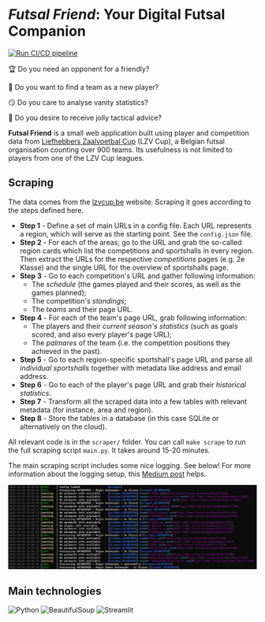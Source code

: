 # _Futsal Friend_: Your Digital Futsal Companion

[![Run CI/CD pipeline](https://github.com/sborms/futsalfriend/actions/workflows/cicd.yaml/badge.svg)](https://github.com/sborms/futsalfriend/actions/workflows/cicd.yaml)

:trophy: Do you need an opponent for a friendly?

:couple: Do you want to find a team as a new player?

:smirk: Do you care to analyse vanity statistics?

:mega: Do you desire to receive jolly tactical advice?

**Futsal Friend** is a small web application built using player and competition data from [Liefhebbers Zaalvoetbal Cup](https://www.lzvcup.be/) (LZV Cup), a Belgian futsal organisation counting over 900 teams. Its usefulness is not limited to players from one of the LZV Cup leagues.

## Scraping

The data comes from the [lzvcup.be](https://www.lzvcup.be/) website. Scraping it goes according to the steps defined here.
- **Step 1** - Define a set of main URLs in a config file. Each URL represents a region, which will serve as the starting point. See the `config.json` file.
- **Step 2** - For each of the areas, go to the URL and grab the so-called region cards which list the competitions and sportshalls in every region. Then extract the URLs for the respective _competitions_ pages (e.g. 2e Klasse) and the single URL for the overview of sportshalls page.
- **Step 3** - Go to each competition's URL and gather following information:
    - The _schedule_ (the games played and their scores, as well as the games planned);
    - The competition's _standings_;
    - The _teams_ and their page URL.
- **Step 4** - For each of the team's page URL, grab following information:
    - The players and their _current season's statistics_ (such as goals scored, and also every player's page URL);
    - The _palmares_ of the team (i.e. the competition positions they achieved in the past).
- **Step 5** - Go to each region-specific sportshall's page URL and parse all _individual sportshalls_ together with metadata like address and email address. 
- **Step 6** - Go to each of the player's page URL and grab their _historical statistics_.
- **Step 7** - Transform all the scraped data into a few tables with relevant metadata (for instance, area and region).
- **Step 8** - Store the tables in a database (in this case SQLite or alternatively on the cloud).

All relevant code is in the `scraper/` folder. You can call `make scrape` to run the full scraping script `main.py`. It takes around 15-20 minutes.

The main scraping script includes some nice logging. See below! For more information about the logging setup, this [Medium post](https://medium.com/@sborms/while-my-python-script-gently-logs-2a3491338ecd) helps.

<p align="center"> <img src="assets/showofflogs.png" alt="logs"/> </p>

## Main technologies

![Python](https://img.shields.io/badge/python-%2314354C.svg?style=for-the-badge&logo=python&logoColor=white)
![BeautifulSoup](https://img.shields.io/badge/BeautifulSoup-%2314354C.svg?style=for-the-badge&logo=BeautifulSoup)
![Streamlit](https://img.shields.io/badge/Streamlit-%2314354C.svg?style=for-the-badge&logo=Streamlit&logoColor=red)
<!-- ![Docker](https://img.shields.io/badge/docker-%230db7ed.svg?style=for-the-badge&logo=docker&logoColor=white) -->

